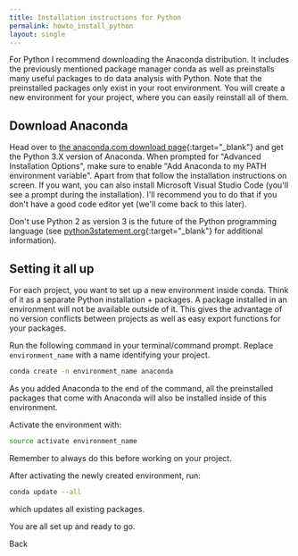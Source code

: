 ```yaml
---
title: Installation instructions for Python
permalink: howto_install_python
layout: single
---
```

For Python I recommend downloading the Anaconda distribution. It includes the previously mentioned package manager conda as well as preinstalls many useful packages to do data analysis with Python. Note that the preinstalled packages only exist in your root environment. You will create a new environment for your project, where you can easily reinstall all of them.

## Download Anaconda
Head over to [the anaconda.com download page](https://www.anaconda.com/download){:target="_blank"} and get the Python 3.X version of Anaconda. When prompted for "Advanced Installation Options", make sure to enable "Add Anaconda to my PATH environment variable". Apart from that follow the installation instructions on screen. If you want, you can also install Microsoft Visual Studio Code (you'll see a prompt during the installation). I'll recommend you to do that if you don't have a good code editor yet (we'll come back to this later).

Don't use Python 2 as version 3 is the future of the Python programming language (see [python3statement.org](https://python3statement.org/){:target="_blank"} for additional information).

## Setting it all up
For each project, you want to set up a new environment inside conda. Think of it as a separate Python installation + packages. A package installed in an environment will not be available outside of it. This gives the advantage of no version conflicts between projects as well as easy export functions for your packages.

Run the following command in your terminal/command prompt. Replace `environment_name` with a name identifying your project.
```bash
conda create -n environment_name anaconda
```

As you added Anaconda to the end of the command, all the preinstalled packages that come with Anaconda will also be installed inside of this environment.

Activate the environment with:
```bash
source activate environment_name
```

Remember to always do this before working on your project.

After activating the newly created environment, run:
```bash
conda update --all
```
which updates all existing packages.

You are all set up and ready to go.

<a onclick="window.history.back()">Back</a>